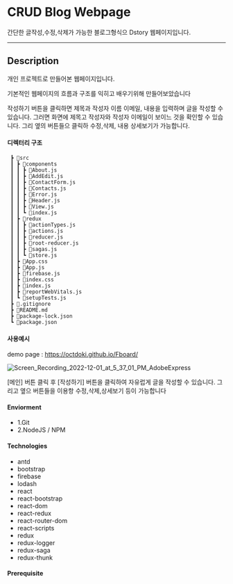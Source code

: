 # CRUD Blog Webpage 

간단한 글작성,수정,삭제가 가능한 블로그형식으 Dstory 웹페이지입니다.

-------

## Description

개인 프로젝트로 만들어본 웹페이지입니다.

기본적인 웹페이지의 흐름과 구조를 익히고 배우기위해 만들어보았습니다

작성하기 버튼을 클릭하면 제목과 작성자 이름 이메일, 내용을 입력하며 글을 작성할 수 있습니다.
그러면 화면에 제목고 작성자와 작성자 이메일이 보이느 것을 확인할 수 있습니다.
그리 옆의 버튼들으 클릭하 수정,삭제, 내용 상세보기가 가능합니다.

#### 디렉터리 구조

     ┣ 📂src
     ┃ ┣ 📂components
     ┃ ┃ ┣ 📜About.js
     ┃ ┃ ┣ 📜AddEdit.js
     ┃ ┃ ┣ 📜ContactForm.js
     ┃ ┃ ┣ 📜Contacts.js
     ┃ ┃ ┣ 📜Error.js
     ┃ ┃ ┣ 📜Header.js
     ┃ ┃ ┣ 📜View.js
     ┃ ┃ ┗ 📜index.js
     ┃ ┣ 📂redux
     ┃ ┃ ┣ 📜actionTypes.js
     ┃ ┃ ┣ 📜actions.js
     ┃ ┃ ┣ 📜reducer.js
     ┃ ┃ ┣ 📜root-reducer.js
     ┃ ┃ ┣ 📜sagas.js
     ┃ ┃ ┗ 📜store.js
     ┃ ┣ 📜App.css
     ┃ ┣ 📜App.js
     ┃ ┣ 📜firebase.js
     ┃ ┣ 📜index.css
     ┃ ┣ 📜index.js
     ┃ ┣ 📜reportWebVitals.js
     ┃ ┗ 📜setupTests.js
     ┣ 📜.gitignore
     ┣ 📜README.md
     ┣ 📜package-lock.json
     ┗ 📜package.json

 #### 사용예시
 

demo page : https://octdoki.github.io/Fboard/

![Screen_Recording_2022-12-01_at_5_37_01_PM_AdobeExpress](https://user-images.githubusercontent.com/76845650/205104053-1f667806-f8aa-4802-b883-cbed4372c5c3.gif)



[메인] 버튼 클릭 후 [작성하기] 버튼을 클릭하여 자유럽게 글을 작성할 수 있습니다.
그리고 옆으 버튼들을 이용항 수정,삭제,상세보기 등이 가능합니다

 
 #### Enviorment
   * 1.Git
   * 2.NodeJS / NPM


#### Technologies
* antd
* bootstrap 
* firebase 
* lodash 
* react
* react-bootstrap
* react-dom
* react-redux
* react-router-dom
* react-scripts
* redux
* redux-logger
* redux-saga
* redux-thunk

 #### Prerequisite
 
 

